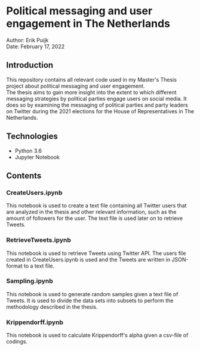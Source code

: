 # Political messaging and user engagement in The Netherlands
Author: Erik Puijk <br>
Date: February 17, 2022

## Introduction
This repository contains all relevant code used in my Master's Thesis project about political messaging and user engagement. <br>
The thesis aims to gain more insight into the extent to which different messaging strategies by political parties engage users on social media. It does so by examining the messaging of political parties and party leaders on Twitter during the 2021 elections for the House of Representatives in The Netherlands.

## Technologies
- Python 3.6
- Jupyter Notebook

## Contents
### CreateUsers.ipynb
This notebook is used to create a text file containing all Twitter users that are analyzed in the thesis and other relevant information, such as the amount of followers for the user. The text file is used later on to retrieve Tweets.

### RetrieveTweets.ipynb
This notebook is used to retrieve Tweets using Twitter API. The users file created in CreateUsers.ipynb is used and the Tweets are written in JSON-format to a text file.

### Sampling.ipynb
This notebook is used to generate random samples given a text file of Tweets. It is used to divide the data sets into subsets to perform the methodology described in the thesis.

### Krippendorff.ipynb
This notebook is used to calculate Krippendorff's alpha given a csv-file of codings.
